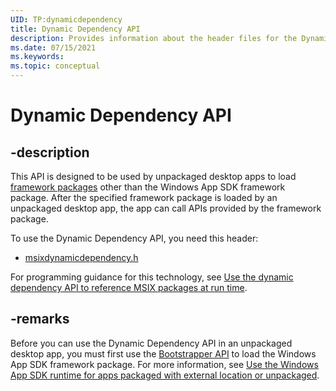 ```yaml
---
UID: TP:dynamicdependency
title: Dynamic Dependency API
description: Provides information about the header files for the Dynamic Dependency API.
ms.date: 07/15/2021
ms.keywords: 
ms.topic: conceptual
---
```


# Dynamic Dependency API

## -description

This API is designed to be used by unpackaged desktop apps to load [framework packages](/windows/apps/desktop/modernize/framework-packages/framework-packages-overview) other than the Windows App SDK framework package. After the specified framework package is loaded by an unpackaged desktop app, the app can call APIs provided by the framework package.

To use the Dynamic Dependency API, you need this header:

 * [msixdynamicdependency.h](../msixdynamicdependency/index.md)

For programming guidance for this technology, see [Use the dynamic dependency API to reference MSIX packages at run time](/windows/apps/desktop/modernize/framework-packages/use-the-dynamic-dependency-api).

## -remarks

Before you can use the Dynamic Dependency API in an unpackaged desktop app, you must first use the [Bootstrapper API](../_bootstrap/index.md) to load the Windows App SDK framework package. For more information, see [Use the Windows App SDK runtime for apps packaged with external location or unpackaged](/windows/apps/windows-app-sdk/use-windows-app-sdk-run-time).
